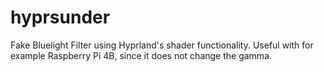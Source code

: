 # hyprsunder
Fake Bluelight Filter using Hyprland's shader functionality. Useful with for example Raspberry Pi 4B, since it does not change the gamma. 
